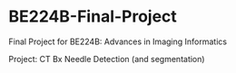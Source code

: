 # BE224B-Final-Project
Final Project for BE224B: Advances in Imaging Informatics

Project: CT Bx Needle Detection (and segmentation)
